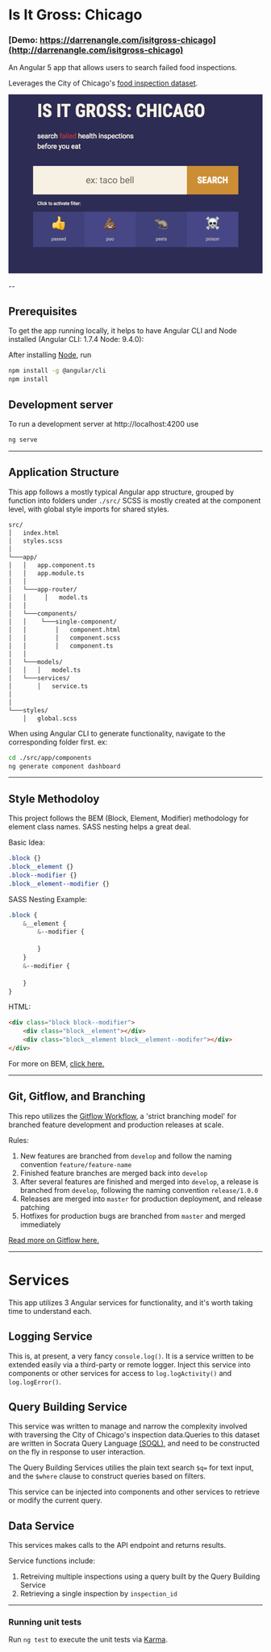# Is It Gross: Chicago

### [Demo: https://darrenangle.com/isitgross-chicago](http://darrenangle.com/isitgross-chicago)

An Angular 5 app that allows users to search failed food inspections.

Leverages the City of Chicago's [food inspection dataset](https://data.cityofchicago.org/Health-Human-Services/Food-Inspections/4ijn-s7e5/data). 

![alt text](https://github.com/darrenangle/isitgross-chicago/raw/develop/src/assets/screenshot.png "Is It Gross: Chicago Screenshot")

--

## Prerequisites
To get the app running locally, it helps to have Angular CLI and Node installed (Angular CLI: 1.7.4 Node: 9.4.0):

After installing [Node](https://nodejs.org/en/), run 
```bash
npm install -g @angular/cli
npm install
```
## Development server

To run a development server at http://localhost:4200 use
```bash
ng serve
```

---

## Application Structure
This app follows a mostly typical Angular app structure, grouped by function into folders under `./src/` 
SCSS is mostly created at the component level, with global style imports for shared styles.


```
src/
│   index.html
│   styles.scss  
│
└───app/
│   │   app.component.ts
│   │   app.module.ts
│   │
│   └───app-router/
│   │     │   model.ts
│   │
│   └───components/
│   │    └───single-component/
│   │        │   component.html
│   │        │   component.scss
│   │        │   component.ts
│   │           
│   └───models/
│   │   │   model.ts
│   └───services/
│       │   service.ts
│   
│   
└───styles/
    │   global.scss
```

When using Angular CLI to generate functionality, navigate to the corresponding folder first. ex:
```bash
cd ./src/app/components
ng generate component dashboard
```

---

## Style Methodoloy
This project follows the BEM (Block, Element, Modifier) methodology for element class names. SASS nesting helps a great deal. 

Basic Idea:
```css
.block {} 
.block__element {} 
.block--modifier {} 
.block__element--modifier {} 
```
SASS Nesting Example:
```scss
.block {
    &__element {
        &--modifier {

        }
    }
    &--modifier {

    } 
} 
```
HTML:
```html
<div class="block block--modifier">
    <div class="block__element"></div>
    <div class="block__element block__element--modifer"></div>
</div>
```

For more on BEM, [click here.](https://en.bem.info/methodology/quick-start/)

---

## Git, Gitflow, and Branching

This repo utilizes the [Gitflow Workflow](https://www.atlassian.com/git/tutorials/comparing-workflows/gitflow-workflow), a 'strict branching model' for branched feature development and production releases at scale.

Rules:

1. New features are branched from `develop` and follow the naming convention `feature/feature-name`
2. Finished feature branches are merged back into `develop`
3. After several features are finished and merged into `develop`, a release is branched from `develop`, following the naming convention `release/1.0.0`
4. Releases are merged into `master` for production deployment, and release patching
5. Hotfixes for production bugs are branched from `master` and merged immediately

[Read more on Gitflow here.](https://www.atlassian.com/git/tutorials/comparing-workflows/gitflow-workflow)


---

# Services

This app utilizes 3 Angular services for functionality, and it's worth taking time to understand each.

## Logging Service

This is, at present, a very fancy `console.log()`. It is a service written to be extended easily via a third-party or remote logger.
Inject this service into components or other services for access to `log.logActivity()` and `log.logError()`. 

## Query Building Service

This service was written to manage and narrow the complexity involved with traversing the City of Chicago's inspection data.Queries to this dataset are written in Socrata Query Language [(SOQL)](https://dev.socrata.com/docs/queries/), and need to be constructed on the fly in response to user interaction.

The Query Building Services utilies the plain text search `$q=` for text input, and the `$where` clause to construct queries based on filters.

This service can be injected into components and other services to retrieve or modify the current query.

## Data Service

This services makes calls to the API endpoint and returns results. 

Service functions include: 
1. Retreiving multiple inspections using a query built by the Query Building Service
2. Retrieving a single inspection by `inspection_id`

---

### Running unit tests

Run `ng test` to execute the unit tests via [Karma](https://karma-runner.github.io).



